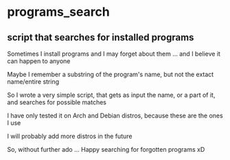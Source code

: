 # programs_search
## script that searches for installed programs


Sometimes I install programs and I may forget about them ... and I believe it can happen to anyone

Maybe I remember a substring of the program's name, but not the extact name/entire string

So I wrote a very simple script, that gets as input the name, or a part of it, and searches for possible matches

I have only tested it on Arch and Debian distros, because these are the ones I use

I will probably add more distros in the future

So, without further ado ... Happy searching for forgotten programs xD
